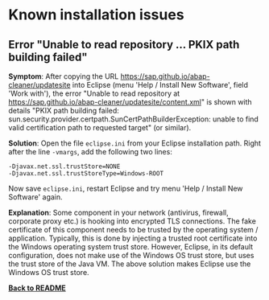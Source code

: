 # Known installation issues 

## Error "Unable to read repository ... PKIX path building failed"

**Symptom**: After copying the URL https://sap.github.io/abap-cleaner/updatesite into 
Eclipse (menu 'Help / Install New Software', field 'Work with'), the error "Unable to read repository at https://sap.github.io/abap-cleaner/updatesite/content.xml"
is shown with details "PKIX path building failed: sun.security.provider.certpath.SunCertPathBuilderException: 
unable to find valid certification path to requested target" (or similar). 

**Solution**: Open the file ```eclipse.ini``` from your Eclipse installation path. 
Right after the line ```-vmargs```, add the following two lines: 

```
-Djavax.net.ssl.trustStore=NONE
-Djavax.net.ssl.trustStoreType=Windows-ROOT
```

Now save ```eclipse.ini```, restart Eclipse and try menu 'Help / Install New Software' again.

**Explanation**: Some component in your network (antivirus, firewall, corporate proxy etc.) is hooking into encrypted 
TLS connections. The fake certificate of this component needs to be trusted by the operating system / application.
Typically, this is done by injecting a trusted root certificate into the Windows operating system trust store. 
However, Eclipse, in its default configuration, does not make use of the Windows OS trust store, but uses the trust store 
of the Java VM. The above solution makes Eclipse use the Windows OS trust store. 

[**Back to README**](../README.md#requirements-and-installation)
